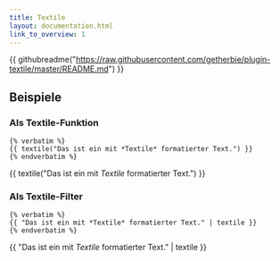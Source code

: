 ```yaml
---
title: Textile
layout: documentation.html
link_to_overview: 1
---
```


{{ githubreadme("https://raw.githubusercontent.com/getherbie/plugin-textile/master/README.md") }}


## Beispiele

### Als Textile-Funktion

    {% verbatim %}
    {{ textile("Das ist ein mit *Textile* formatierter Text.") }}
    {% endverbatim %}
    
{{ textile("Das ist ein mit *Textile* formatierter Text.") }}

### Als Textile-Filter

    {% verbatim %}
    {{ "Das ist ein mit *Textile* formatierter Text." | textile }}
    {% endverbatim %}
    
{{ "Das ist ein mit *Textile* formatierter Text." | textile }}
